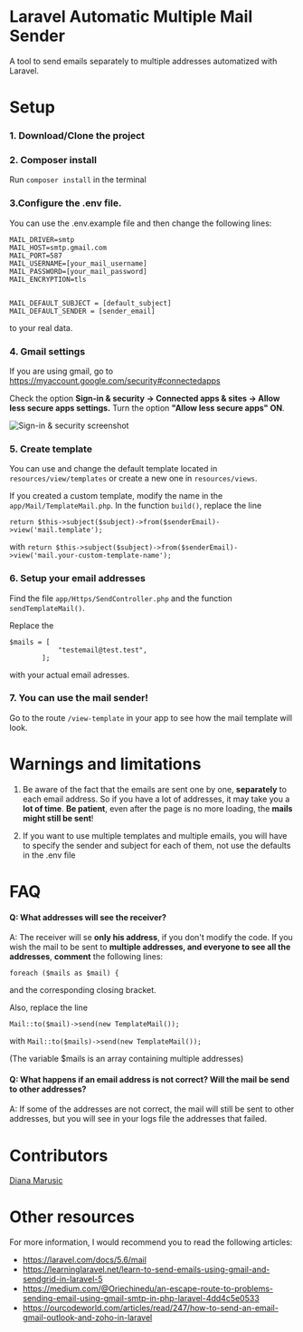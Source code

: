 # Laravel Automatic Multiple Mail Sender
A tool to send emails separately to multiple addresses automatized with Laravel.

# Setup
### 1. Download/Clone the project
### 2. Composer install
Run ```composer install``` in the terminal
### 3.Configure the .env file.
You can use the .env.example file and then change the following lines:
```
MAIL_DRIVER=smtp
MAIL_HOST=smtp.gmail.com
MAIL_PORT=587
MAIL_USERNAME=[your_mail_username]
MAIL_PASSWORD=[your_mail_password]
MAIL_ENCRYPTION=tls


MAIL_DEFAULT_SUBJECT = [default_subject]
MAIL_DEFAULT_SENDER = [sender_email]
```

to your real data.

### 4. Gmail settings
If you are using gmail, go to https://myaccount.google.com/security#connectedapps

Check the option **Sign-in & security -> Connected apps & sites -> Allow less secure apps settings.**
Turn the option **"Allow less secure apps" ON**.

![Sign-in & security screenshot](https://learninglaravel.net/img/book/chap3-pic18.png)
### 5. Create template
You can use and change the default template located in ```resources/view/templates``` or create a new one in ```resources/views```.

If you created a custom template, modify the name in the ```app/Mail/TemplateMail.php```.
In the function ```build()```, replace the line


```return $this->subject($subject)->from($senderEmail)->view('mail.template');``` 


with ```return $this->subject($subject)->from($senderEmail)->view('mail.your-custom-template-name');```


### 6. Setup your email addresses

Find the file ```app/Https/SendController.php``` and the function ```sendTemplateMail()```.

Replace the 
``` 
$mails = [ 
            "testemail@test.test",
        ];
```


with your actual email adresses.

### 7. You can use the mail sender!
Go to the route ```/view-template``` in your app to see how the mail template will look.


# Warnings and limitations
1. Be aware of the fact that the emails are sent one by one, **separately** to each email address. So if you have a lot of addresses, it may take you a **lot of time**. **Be patient**, even after the page is no more loading, the **mails might still be sent**!

2. If you want to use multiple templates and multiple emails, you will have to specify the sender and subject for each of them, not use the defaults in the .env file


# FAQ
#### Q: What addresses will see the receiver?
A: The receiver will se **only his address**, if you don't modify the code.
If you wish the mail to be sent to **multiple addresses, and everyone to see all the addresses**, **comment** the following lines:


```foreach ($mails as $mail) { ``` 

and the corresponding closing bracket.

Also, replace the line

```Mail::to($mail)->send(new TemplateMail()); ```

with ```Mail::to($mails)->send(new TemplateMail());```


(The variable $mails is an array containing multiple addresses)


#### Q: What happens if an email address is not correct? Will the mail be send to other addresses?
A: If some of the addresses are not correct, the mail will still be sent to other addresses, but you will see in your logs file the addresses that failed.




# Contributors
[Diana Marusic](https://github.com/mdiannna)

# Other resources
For more information, I would recommend you to read the following articles:
- https://laravel.com/docs/5.6/mail 
- https://learninglaravel.net/learn-to-send-emails-using-gmail-and-sendgrid-in-laravel-5
- https://medium.com/@Oriechinedu/an-escape-route-to-problems-sending-email-using-gmail-smtp-in-php-laravel-4dd4c5e0533
- https://ourcodeworld.com/articles/read/247/how-to-send-an-email-gmail-outlook-and-zoho-in-laravel


